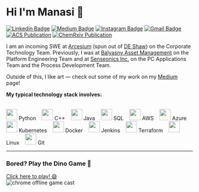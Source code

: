 # Hi I'm Manasi 👋

[![Linkedin Badge](https://img.shields.io/badge/-manasivaidya-blue?style=flat&logo=Linkedin&logoColor=white&link=https://www.linkedin.com/in/manasi-vaidya/)](https://www.linkedin.com/in/manasi-vaidya-5a6526192/)
[![Medium Badge](https://img.shields.io/badge/-@manasivaidya-000000?style=flat&labelColor=000000&logo=Medium&link=https://medium.com/@manasivaidya)](https://medium.com/@manasivaidya)
[![Instagram Badge](https://img.shields.io/badge/-@manasivaidya__-purple?style=flat&logo=instagram&logoColor=white&link=https://www.instagram.com/manasivaidya__?igsh=bnU4NG9vYW5icmF3&utm_source=qr)](https://www.instagram.com/manasivaidya__?igsh=bnU4NG9vYW5icmF3&utm_source=qr)
[![Gmail Badge](https://img.shields.io/badge/-manasiv2@illinois.edu-c14438?style=flat&logo=Gmail&logoColor=white&link=mailto:manasiv2@illinois.edu)](mailto:manasiv2@illinois.edu)
[![ACS Publication](https://img.shields.io/badge/-ACS%20Publication-2f7acc?style=flat&logo=readme&link=https://pubs.acs.org/doi/abs/10.1021/jacs.2c05891)](https://pubs.acs.org/doi/abs/10.1021/jacs.2c05891)
[![ChemRxiv Publication](https://img.shields.io/badge/-ChemRxiv%20Publication-00a8e1?style=flat&logo=readme&link=https://chemrxiv.org/engage/chemrxiv/article-details/6331eff7fee74e83a04b709d)](https://chemrxiv.org/engage/chemrxiv/article-details/6331eff7fee74e83a04b709d)

I am an incoming SWE at [Arcesium](https://www.arcesium.com/) (spun out of [DE Shaw](https://www.deshaw.com/)) on the Corporate Technology Team. Previously, I was at [Balyasny Asset Management](https://www.linkedin.com/company/balyasny-asset-management-l.p./posts/?feedView=all) on the Platform Engineering Team and at [Senseonics Inc.](https://www.senseonics.com/) on the PC Applications Team and the Process Development Team. 

Outside of this, I like art — check out some of my work on my [Medium](https://medium.com/@manasivaidya) page!

**My typical technology stack involves:**  
<br>

<p align="left">
  <img src="https://upload.wikimedia.org/wikipedia/commons/c/c3/Python-logo-notext.svg" height="30"> Python &nbsp;&nbsp;
  <img src="https://upload.wikimedia.org/wikipedia/commons/1/18/C_Programming_Language.svg" height="30"> C++ &nbsp;&nbsp;
  <img src="https://upload.wikimedia.org/wikipedia/en/3/30/Java_programming_language_logo.svg" height="30"> Java &nbsp;&nbsp;
  <img src="https://upload.wikimedia.org/wikipedia/commons/2/29/Postgresql_elephant.svg" height="30"> SQL &nbsp;&nbsp;
  <img src="https://upload.wikimedia.org/wikipedia/commons/9/93/Amazon_Web_Services_Logo.svg" height="30"> AWS &nbsp;&nbsp;
  <img src="https://upload.wikimedia.org/wikipedia/commons/a/a8/Microsoft_Azure_Logo.svg" height="30"> Azure &nbsp;&nbsp;
  <img src="https://upload.wikimedia.org/wikipedia/commons/3/39/Kubernetes_logo_without_workmark.svg" height="30"> Kubernetes &nbsp;&nbsp;
  <img src="https://upload.wikimedia.org/wikipedia/commons/4/4e/Docker_%28container_engine%29_logo.svg" height="30"> Docker &nbsp;&nbsp;
  <img src="https://upload.wikimedia.org/wikipedia/commons/e/e9/Jenkins_logo.svg" height="30"> Jenkins &nbsp;&nbsp;
  <img src="https://upload.wikimedia.org/wikipedia/commons/0/04/Terraform_Logo.svg" height="30"> Terraform &nbsp;&nbsp;
  <img src="https://upload.wikimedia.org/wikipedia/commons/3/35/Tux.svg" height="30"> Linux &nbsp;&nbsp;
  <img src="https://upload.wikimedia.org/wikipedia/commons/e/e0/Git-logo.svg" height="30"> Git
</p> 

---

### Bored? Play the Dino Game 🦖

[Click here to play! 😄](http://wayou.github.io/t-rex-runner/)  
![chrome offline game cast](https://github.com/wayou/t-rex-runner/blob/gh-pages/assets/screenshot.gif)
